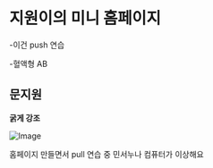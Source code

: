# 지원이의 미니 홈페이지

-이건 push 연습

-혈액형 AB

## 문지원

**굵게 강조**

![Image](https://github.com/user-attachments/assets/8136d4a3-4b94-4c43-b7d1-6e503882c6c2)



홈페이지 만들면서 pull 연습 중
민서누나 컴퓨터가 이상해요
